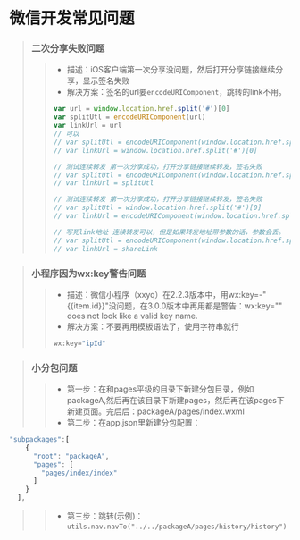 # 微信开发常见问题

> ### 二次分享失败问题
>> - 描述：iOS客户端第一次分享没问题，然后打开分享链接继续分享，显示签名失败
>> - 解决方案：签名的url要`encodeURIComponent`，跳转的link不用。
>> ```js
>> var url = window.location.href.split('#')[0]
>> var splitUtl = encodeURIComponent(url)
>> var linkUrl = url
>> // 可以
>> // var splitUtl = encodeURIComponent(window.location.href.split('#')[0])
>> // var linkUrl = window.location.href.split('#')[0]
>>
>> // 测试连续转发 第一次分享成功，打开分享链接继续转发，签名失败
>> // var splitUtl = encodeURIComponent(window.location.href.split('#')[0])
>> // var linkUrl = splitUtl
>>
>> // 测试连续转发 第一次分享成功，打开分享链接继续转发，签名失败
>> // var splitUtl = window.location.href.split('#')[0]
>> // var linkUrl = encodeURIComponent(window.location.href.split('#')[0])
>>
>> // 写死link地址 连续转发可以，但是如果转发地址带参数的话，参数会丢。
>> // var splitUtl = encodeURIComponent(window.location.href.split('#')[0])
>> // var linkUrl = shareLink
>> ```


> ### 小程序因为wx:key警告问题
>> - 描述：微信小程序（xxyq）在2.2.3版本中，用wx:key=-"{{item.id}}"没问题，在3.0.0版本中再用都是警告：wx:key="" does not look like a valid key name.
>> - 解决方案：不要再用模板语法了，使用字符串就行
>> ```js
>> wx:key="ipId"


> ### 小分包问题
>> - 第一步：在和pages平级的目录下新建分包目录，例如 packageA,然后再在该目录下新建pages，然后再在该pages下新建页面。完后后：packageA/pages/index.wxml
>> - 第二步：在app.json里新建分包配置：
```js
"subpackages":[
    {
      "root": "packageA",
      "pages": [
        "pages/index/index"
      ]
    }
  ],
```
>> - 第三步：跳转(示例)： ```utils.nav.navTo("../../packageA/pages/history/history")```
